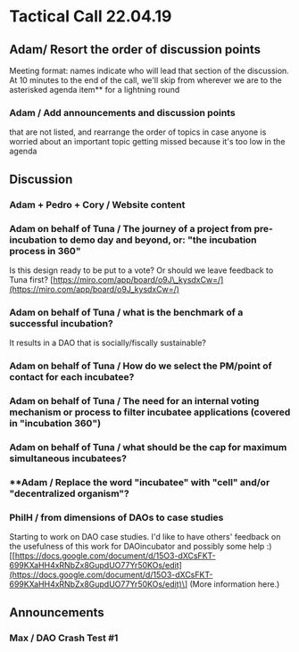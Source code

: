 # Tactical Call 22.04.19

## Adam/ Resort the order of discussion points

Meeting format: names indicate who will lead that section of the discussion. At 10 minutes to the end of the call, we'll skip from wherever we are to the asterisked agenda item\*\* for a lightning round

### Adam / Add announcements and discussion points

that are not listed, and rearrange the order of topics in case anyone is worried about an important topic getting missed because it's too low in the agenda

## Discussion

### Adam + Pedro + Cory / Website content

### Adam on behalf of Tuna / The journey of a project from pre-incubation to demo day and beyond, or: "the incubation process in 360"

Is this design ready to be put to a vote? Or should we leave feedback to Tuna first? [https://miro.com/app/board/o9J\_kysdxCw=/](https://miro.com/app/board/o9J_kysdxCw=/)

### Adam on behalf of Tuna / what is the benchmark of a successful incubation?

It results in a DAO that is socially/fiscally sustainable?

### Adam on behalf of Tuna / How do we select the PM/point of contact for each incubatee?

### Adam on behalf of Tuna / The need for an internal voting mechanism or process to filter incubatee applications \(covered in "incubation 360"\)

### Adam on behalf of Tuna / what should be the cap for maximum simultaneous incubatees?

### \*\*Adam / Replace the word "incubatee" with "cell" and/or "decentralized organism"?

### PhilH / from dimensions of DAOs to case studies

Starting to work on DAO case studies. I'd like to have others' feedback on the usefulness of this work for DAOincubator and possibly some help :\) \[[https://docs.google.com/document/d/15O3-dXCsFKT-699KXaHH4xRNbZx8GupdUO77Yr50KOs/edit](https://docs.google.com/document/d/15O3-dXCsFKT-699KXaHH4xRNbZx8GupdUO77Yr50KOs/edit)\] \(More information here.\)

## Announcements

### Max / DAO Crash Test \#1


